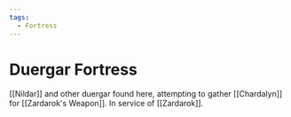 ```yaml
---
tags:
  - Fortress
---
```

# Duergar Fortress 

[[Nildar]] and other duergar found here, attempting to gather [[Chardalyn]] for [[Zardarok's Weapon]]. In service of [[Zardarok]].